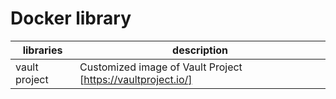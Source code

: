 # Docker library

libraries | description
--- | ---
vault project | Customized image of Vault Project [https://vaultproject.io/] 
